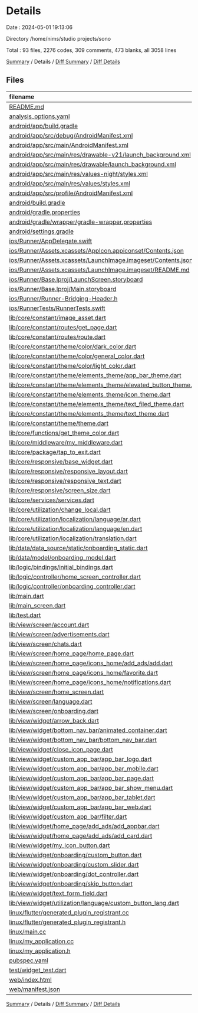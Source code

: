 # Details

Date : 2024-05-01 19:13:06

Directory /home/nims/studio projects/sono

Total : 93 files,  2276 codes, 309 comments, 473 blanks, all 3058 lines

[Summary](results.md) / Details / [Diff Summary](diff.md) / [Diff Details](diff-details.md)

## Files
| filename | language | code | comment | blank | total |
| :--- | :--- | ---: | ---: | ---: | ---: |
| [README.md](/README.md) | Markdown | 10 | 0 | 7 | 17 |
| [analysis_options.yaml](/analysis_options.yaml) | YAML | 3 | 22 | 4 | 29 |
| [android/app/build.gradle](/android/app/build.gradle) | Groovy | 51 | 5 | 12 | 68 |
| [android/app/src/debug/AndroidManifest.xml](/android/app/src/debug/AndroidManifest.xml) | XML | 3 | 4 | 1 | 8 |
| [android/app/src/main/AndroidManifest.xml](/android/app/src/main/AndroidManifest.xml) | XML | 27 | 6 | 1 | 34 |
| [android/app/src/main/res/drawable-v21/launch_background.xml](/android/app/src/main/res/drawable-v21/launch_background.xml) | XML | 4 | 7 | 2 | 13 |
| [android/app/src/main/res/drawable/launch_background.xml](/android/app/src/main/res/drawable/launch_background.xml) | XML | 4 | 7 | 2 | 13 |
| [android/app/src/main/res/values-night/styles.xml](/android/app/src/main/res/values-night/styles.xml) | XML | 9 | 9 | 1 | 19 |
| [android/app/src/main/res/values/styles.xml](/android/app/src/main/res/values/styles.xml) | XML | 9 | 9 | 1 | 19 |
| [android/app/src/profile/AndroidManifest.xml](/android/app/src/profile/AndroidManifest.xml) | XML | 3 | 4 | 1 | 8 |
| [android/build.gradle](/android/build.gradle) | Groovy | 26 | 0 | 5 | 31 |
| [android/gradle.properties](/android/gradle.properties) | Properties | 3 | 0 | 1 | 4 |
| [android/gradle/wrapper/gradle-wrapper.properties](/android/gradle/wrapper/gradle-wrapper.properties) | Properties | 5 | 0 | 1 | 6 |
| [android/settings.gradle](/android/settings.gradle) | Groovy | 24 | 0 | 6 | 30 |
| [ios/Runner/AppDelegate.swift](/ios/Runner/AppDelegate.swift) | Swift | 12 | 0 | 2 | 14 |
| [ios/Runner/Assets.xcassets/AppIcon.appiconset/Contents.json](/ios/Runner/Assets.xcassets/AppIcon.appiconset/Contents.json) | JSON | 122 | 0 | 1 | 123 |
| [ios/Runner/Assets.xcassets/LaunchImage.imageset/Contents.json](/ios/Runner/Assets.xcassets/LaunchImage.imageset/Contents.json) | JSON | 23 | 0 | 1 | 24 |
| [ios/Runner/Assets.xcassets/LaunchImage.imageset/README.md](/ios/Runner/Assets.xcassets/LaunchImage.imageset/README.md) | Markdown | 3 | 0 | 2 | 5 |
| [ios/Runner/Base.lproj/LaunchScreen.storyboard](/ios/Runner/Base.lproj/LaunchScreen.storyboard) | XML | 36 | 1 | 1 | 38 |
| [ios/Runner/Base.lproj/Main.storyboard](/ios/Runner/Base.lproj/Main.storyboard) | XML | 25 | 1 | 1 | 27 |
| [ios/Runner/Runner-Bridging-Header.h](/ios/Runner/Runner-Bridging-Header.h) | C++ | 1 | 0 | 1 | 2 |
| [ios/RunnerTests/RunnerTests.swift](/ios/RunnerTests/RunnerTests.swift) | Swift | 7 | 2 | 4 | 13 |
| [lib/core/constant/image_asset.dart](/lib/core/constant/image_asset.dart) | Dart | 30 | 3 | 11 | 44 |
| [lib/core/constant/routes/get_page.dart](/lib/core/constant/routes/get_page.dart) | Dart | 28 | 4 | 12 | 44 |
| [lib/core/constant/routes/route.dart](/lib/core/constant/routes/route.dart) | Dart | 8 | 26 | 11 | 45 |
| [lib/core/constant/theme/color/dark_color.dart](/lib/core/constant/theme/color/dark_color.dart) | Dart | 3 | 5 | 7 | 15 |
| [lib/core/constant/theme/color/general_color.dart](/lib/core/constant/theme/color/general_color.dart) | Dart | 26 | 6 | 16 | 48 |
| [lib/core/constant/theme/color/light_color.dart](/lib/core/constant/theme/color/light_color.dart) | Dart | 3 | 5 | 7 | 15 |
| [lib/core/constant/theme/elements_theme/app_bar_theme.dart](/lib/core/constant/theme/elements_theme/app_bar_theme.dart) | Dart | 14 | 0 | 5 | 19 |
| [lib/core/constant/theme/elements_theme/elevated_button_theme.dart](/lib/core/constant/theme/elements_theme/elevated_button_theme.dart) | Dart | 27 | 0 | 4 | 31 |
| [lib/core/constant/theme/elements_theme/icon_theme.dart](/lib/core/constant/theme/elements_theme/icon_theme.dart) | Dart | 9 | 0 | 4 | 13 |
| [lib/core/constant/theme/elements_theme/text_filed_theme.dart](/lib/core/constant/theme/elements_theme/text_filed_theme.dart) | Dart | 46 | 0 | 4 | 50 |
| [lib/core/constant/theme/elements_theme/text_theme.dart](/lib/core/constant/theme/elements_theme/text_theme.dart) | Dart | 40 | 0 | 5 | 45 |
| [lib/core/constant/theme/theme.dart](/lib/core/constant/theme/theme.dart) | Dart | 40 | 0 | 4 | 44 |
| [lib/core/functions/get_theme_color.dart](/lib/core/functions/get_theme_color.dart) | Dart | 7 | 0 | 4 | 11 |
| [lib/core/middleware/my_middleware.dart](/lib/core/middleware/my_middleware.dart) | Dart | 14 | 0 | 7 | 21 |
| [lib/core/package/tap_to_exit.dart](/lib/core/package/tap_to_exit.dart) | Dart | 49 | 0 | 5 | 54 |
| [lib/core/responsive/base_widget.dart](/lib/core/responsive/base_widget.dart) | Dart | 12 | 0 | 6 | 18 |
| [lib/core/responsive/responsive_layout.dart](/lib/core/responsive/responsive_layout.dart) | Dart | 26 | 0 | 6 | 32 |
| [lib/core/responsive/responsive_text.dart](/lib/core/responsive/responsive_text.dart) | Dart | 8 | 0 | 2 | 10 |
| [lib/core/responsive/screen_size.dart](/lib/core/responsive/screen_size.dart) | Dart | 15 | 0 | 4 | 19 |
| [lib/core/services/services.dart](/lib/core/services/services.dart) | Dart | 24 | 0 | 9 | 33 |
| [lib/core/utilization/change_local.dart](/lib/core/utilization/change_local.dart) | Dart | 34 | 0 | 12 | 46 |
| [lib/core/utilization/localization/language/ar.dart](/lib/core/utilization/localization/language/ar.dart) | Dart | 32 | 16 | 23 | 71 |
| [lib/core/utilization/localization/language/en.dart](/lib/core/utilization/localization/language/en.dart) | Dart | 32 | 15 | 18 | 65 |
| [lib/core/utilization/localization/translation.dart](/lib/core/utilization/localization/translation.dart) | Dart | 10 | 2 | 3 | 15 |
| [lib/data/data_source/static/onboarding_static.dart](/lib/data/data_source/static/onboarding_static.dart) | Dart | 15 | 0 | 2 | 17 |
| [lib/data/model/onboarding_model.dart](/lib/data/model/onboarding_model.dart) | Dart | 6 | 0 | 1 | 7 |
| [lib/logic/bindings/initial_bindings.dart](/lib/logic/bindings/initial_bindings.dart) | Dart | 12 | 1 | 5 | 18 |
| [lib/logic/controller/home_screen_controller.dart](/lib/logic/controller/home_screen_controller.dart) | Dart | 44 | 0 | 14 | 58 |
| [lib/logic/controller/onboarding_controller.dart](/lib/logic/controller/onboarding_controller.dart) | Dart | 41 | 0 | 10 | 51 |
| [lib/main.dart](/lib/main.dart) | Dart | 44 | 0 | 5 | 49 |
| [lib/main_screen.dart](/lib/main_screen.dart) | Dart | 16 | 0 | 4 | 20 |
| [lib/test.dart](/lib/test.dart) | Dart | 0 | 48 | 13 | 61 |
| [lib/view/screen/account.dart](/lib/view/screen/account.dart) | Dart | 8 | 0 | 2 | 10 |
| [lib/view/screen/advertisements.dart](/lib/view/screen/advertisements.dart) | Dart | 8 | 0 | 3 | 11 |
| [lib/view/screen/chats.dart](/lib/view/screen/chats.dart) | Dart | 28 | 0 | 4 | 32 |
| [lib/view/screen/home_page/home_page.dart](/lib/view/screen/home_page/home_page.dart) | Dart | 18 | 0 | 3 | 21 |
| [lib/view/screen/home_page/icons_home/add_ads/add.dart](/lib/view/screen/home_page/icons_home/add_ads/add.dart) | Dart | 23 | 0 | 3 | 26 |
| [lib/view/screen/home_page/icons_home/favorite.dart](/lib/view/screen/home_page/icons_home/favorite.dart) | Dart | 19 | 0 | 3 | 22 |
| [lib/view/screen/home_page/icons_home/notifications.dart](/lib/view/screen/home_page/icons_home/notifications.dart) | Dart | 16 | 0 | 2 | 18 |
| [lib/view/screen/home_screen.dart](/lib/view/screen/home_screen.dart) | Dart | 25 | 0 | 5 | 30 |
| [lib/view/screen/language.dart](/lib/view/screen/language.dart) | Dart | 36 | 0 | 4 | 40 |
| [lib/view/screen/onboarding.dart](/lib/view/screen/onboarding.dart) | Dart | 30 | 0 | 4 | 34 |
| [lib/view/widget/arrow_back.dart](/lib/view/widget/arrow_back.dart) | Dart | 24 | 0 | 4 | 28 |
| [lib/view/widget/bottom_nav_bar/animated_container.dart](/lib/view/widget/bottom_nav_bar/animated_container.dart) | Dart | 25 | 0 | 4 | 29 |
| [lib/view/widget/bottom_nav_bar/bottom_nav_bar.dart](/lib/view/widget/bottom_nav_bar/bottom_nav_bar.dart) | Dart | 93 | 0 | 6 | 99 |
| [lib/view/widget/close_icon_page.dart](/lib/view/widget/close_icon_page.dart) | Dart | 24 | 0 | 4 | 28 |
| [lib/view/widget/custom_app_bar/app_bar_logo.dart](/lib/view/widget/custom_app_bar/app_bar_logo.dart) | Dart | 13 | 0 | 5 | 18 |
| [lib/view/widget/custom_app_bar/app_bar_mobile.dart](/lib/view/widget/custom_app_bar/app_bar_mobile.dart) | Dart | 42 | 0 | 4 | 46 |
| [lib/view/widget/custom_app_bar/app_bar_page.dart](/lib/view/widget/custom_app_bar/app_bar_page.dart) | Dart | 38 | 0 | 3 | 41 |
| [lib/view/widget/custom_app_bar/app_bar_show_menu.dart](/lib/view/widget/custom_app_bar/app_bar_show_menu.dart) | Dart | 67 | 0 | 7 | 74 |
| [lib/view/widget/custom_app_bar/app_bar_tablet.dart](/lib/view/widget/custom_app_bar/app_bar_tablet.dart) | Dart | 48 | 0 | 6 | 54 |
| [lib/view/widget/custom_app_bar/app_bar_web.dart](/lib/view/widget/custom_app_bar/app_bar_web.dart) | Dart | 8 | 0 | 2 | 10 |
| [lib/view/widget/custom_app_bar/filter.dart](/lib/view/widget/custom_app_bar/filter.dart) | Dart | 25 | 0 | 5 | 30 |
| [lib/view/widget/home_page/add_ads/add_appbar.dart](/lib/view/widget/home_page/add_ads/add_appbar.dart) | Dart | 44 | 0 | 4 | 48 |
| [lib/view/widget/home_page/add_ads/add_card.dart](/lib/view/widget/home_page/add_ads/add_card.dart) | Dart | 12 | 0 | 2 | 14 |
| [lib/view/widget/my_icon_button.dart](/lib/view/widget/my_icon_button.dart) | Dart | 15 | 1 | 3 | 19 |
| [lib/view/widget/onboarding/custom_button.dart](/lib/view/widget/onboarding/custom_button.dart) | Dart | 44 | 0 | 2 | 46 |
| [lib/view/widget/onboarding/custom_slider.dart](/lib/view/widget/onboarding/custom_slider.dart) | Dart | 75 | 0 | 4 | 79 |
| [lib/view/widget/onboarding/dot_controller.dart](/lib/view/widget/onboarding/dot_controller.dart) | Dart | 44 | 0 | 4 | 48 |
| [lib/view/widget/onboarding/skip_button.dart](/lib/view/widget/onboarding/skip_button.dart) | Dart | 31 | 0 | 4 | 35 |
| [lib/view/widget/text_form_field.dart](/lib/view/widget/text_form_field.dart) | Dart | 28 | 8 | 4 | 40 |
| [lib/view/widget/utilization/language/custom_button_lang.dart](/lib/view/widget/utilization/language/custom_button_lang.dart) | Dart | 26 | 0 | 3 | 29 |
| [linux/flutter/generated_plugin_registrant.cc](/linux/flutter/generated_plugin_registrant.cc) | C++ | 3 | 4 | 5 | 12 |
| [linux/flutter/generated_plugin_registrant.h](/linux/flutter/generated_plugin_registrant.h) | C++ | 5 | 5 | 6 | 16 |
| [linux/main.cc](/linux/main.cc) | C++ | 5 | 0 | 2 | 7 |
| [linux/my_application.cc](/linux/my_application.cc) | C++ | 74 | 11 | 20 | 105 |
| [linux/my_application.h](/linux/my_application.h) | C++ | 7 | 7 | 5 | 19 |
| [pubspec.yaml](/pubspec.yaml) | YAML | 33 | 39 | 7 | 79 |
| [test/widget_test.dart](/test/widget_test.dart) | Dart | 14 | 10 | 7 | 31 |
| [web/index.html](/web/index.html) | HTML | 38 | 16 | 6 | 60 |
| [web/manifest.json](/web/manifest.json) | JSON | 35 | 0 | 1 | 36 |

[Summary](results.md) / Details / [Diff Summary](diff.md) / [Diff Details](diff-details.md)